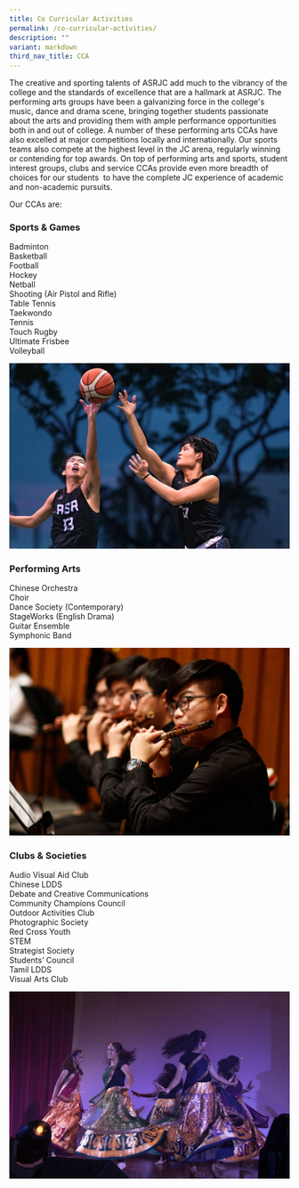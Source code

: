 ```yaml
---
title: Co Curricular Activities
permalink: /co-curricular-activities/
description: ""
variant: markdown
third_nav_title: CCA
---
```

The creative and sporting talents of ASRJC add much to the vibrancy of the college and the standards of excellence that are a hallmark at ASRJC. The performing arts groups have been a galvanizing force in the college's music, dance and drama scene, bringing together students passionate about the arts and providing them with ample performance opportunities both in and out of college. A number of these performing arts CCAs have also excelled at major competitions locally and internationally. Our sports teams also compete at the highest level in the JC arena, regularly winning or contending for top awards. On top of performing arts and sports, student interest groups, clubs and service CCAs provide even more breadth of choices for our students  to have the complete JC experience of academic and non-academic pursuits.

Our CCAs are:

### **Sports & Games**  
Badminton  
Basketball  
Football  
Hockey  
Netball  
Shooting (Air Pistol and Rifle)  
Table Tennis  
Taekwondo  
Tennis  
Touch Rugby  
Ultimate Frisbee  
Volleyball

![](/images/Basketball-Boys-1024x676.jpg)



### **Performing Arts**  
Chinese Orchestra  
Choir  
Dance Society (Contemporary)  
StageWorks (English Drama)  
Guitar Ensemble  
Symphonic Band

![](/images/Chinese-Orchestra-1024x683.jpg)

### **Clubs & Societies**  
Audio Visual Aid Club  
Chinese LDDS  
Debate and Creative Communications  
Community Champions Council  
Outdoor Activities Club  
Photographic Society  
Red Cross Youth  
STEM  
Strategist Society  
Students’ Council  
Tamil LDDS  
Visual Arts Club

![](/images/TLDDS-Dance@AGNI2018-1024x683.jpg)